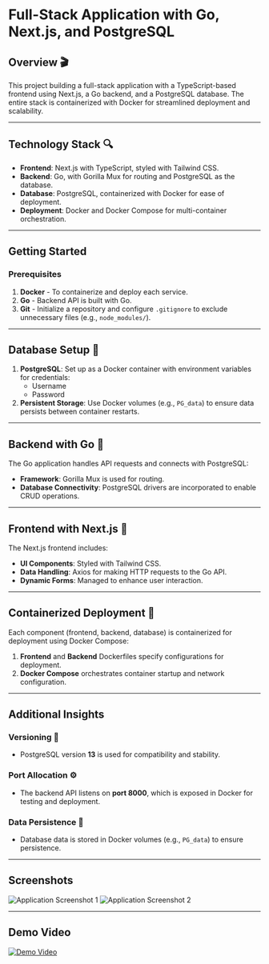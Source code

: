 # Full-Stack Application with Go, Next.js, and PostgreSQL

## Overview 🎬
This project  building a full-stack application with a TypeScript-based frontend using Next.js, a Go backend, and a PostgreSQL database. The entire stack is containerized with Docker for streamlined deployment and scalability.

---

## Technology Stack 🔍
- **Frontend**: Next.js with TypeScript, styled with Tailwind CSS.
- **Backend**: Go, with Gorilla Mux for routing and PostgreSQL as the database.
- **Database**: PostgreSQL, containerized with Docker for ease of deployment.
- **Deployment**: Docker and Docker Compose for multi-container orchestration.

---

## Getting Started

### Prerequisites
1. **Docker** - To containerize and deploy each service.
2. **Go** - Backend API is built with Go.
3. **Git** - Initialize a repository and configure `.gitignore` to exclude unnecessary files (e.g., `node_modules/`).

---

## Database Setup 🐳
1. **PostgreSQL**: Set up as a Docker container with environment variables for credentials:
   - Username
   - Password
2. **Persistent Storage**: Use Docker volumes (e.g., `PG_data`) to ensure data persists between container restarts.

---

## Backend with Go 📡
The Go application handles API requests and connects with PostgreSQL:
- **Framework**: Gorilla Mux is used for routing.
- **Database Connectivity**: PostgreSQL drivers are incorporated to enable CRUD operations.

---

## Frontend with Next.js 🎨
The Next.js frontend includes:
- **UI Components**: Styled with Tailwind CSS.
- **Data Handling**: Axios for making HTTP requests to the Go API.
- **Dynamic Forms**: Managed to enhance user interaction.

---

## Containerized Deployment 🧩
Each component (frontend, backend, database) is containerized for deployment using Docker Compose:
1. **Frontend** and **Backend** Dockerfiles specify configurations for deployment.
2. **Docker Compose** orchestrates container startup and network configuration.

---

## Additional Insights

### Versioning 🧮
- PostgreSQL version **13** is used for compatibility and stability.

### Port Allocation ⚙️
- The backend API listens on **port 8000**, which is exposed in Docker for testing and deployment.

### Data Persistence 🔗
- Database data is stored in Docker volumes (e.g., `PG_data`) to ensure persistence.

---

## Screenshots

![Application Screenshot 1](https://github.com/kavinduGunasekara/Full-Stack-App-With-GO/assets/137909922/880122fd-c7a6-4cdd-9848-99de3faffb48)
![Application Screenshot 2](https://github.com/kavinduGunasekara/Full-Stack-App-With-GO/assets/137909922/68dd99a9-c215-4535-8024-a5cb1ddc28a3)

---

## Demo Video
[![Demo Video](https://github.com/kavinduGunasekara/Full-Stack-App-With-GO/assets/137909922/31d86282-594d-4ae4-a635-078ddd89087a)](https://github.com/kavinduGunasekara/Full-Stack-App-With-GO/assets/137909922/31d86282-594d-4ae4-a635-078ddd89087a)
